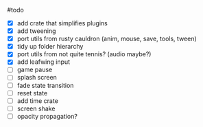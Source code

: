 #todo

- [x] add crate that simplifies plugins
- [x] add tweening
- [x] port utils from rusty cauldron (anim, mouse, save, tools, tween)
- [x] tidy up folder hierarchy
- [x] port utils from not quite tennis? (audio maybe?)
- [x] add leafwing input
- [ ] game pause
- [ ] splash screen
- [ ] fade state transition
- [ ] reset state
- [ ] add time crate
- [ ] screen shake
- [ ] opacity propagation?
